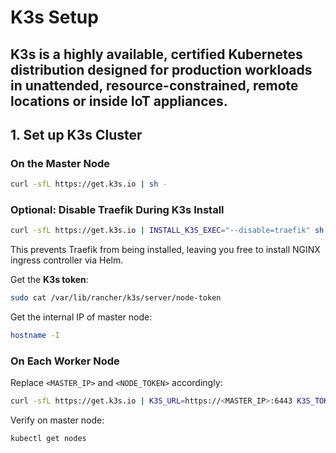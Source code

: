 # K3s Setup

## K3s is a highly available, certified Kubernetes distribution designed for production workloads in unattended, resource-constrained, remote locations or inside IoT appliances.

## 1. **Set up K3s Cluster**

### On the **Master Node**

```bash
curl -sfL https://get.k3s.io | sh -
```

### **Optional: Disable Traefik During K3s Install**

```bash
curl -sfL https://get.k3s.io | INSTALL_K3S_EXEC="--disable=traefik" sh -
```

This prevents Traefik from being installed, leaving you free to install NGINX ingress controller via Helm.

Get the **K3s token**:

```bash
sudo cat /var/lib/rancher/k3s/server/node-token
```

Get the internal IP of master node:

```bash
hostname -I
```

### On **Each Worker Node**

Replace `<MASTER_IP>` and `<NODE_TOKEN>` accordingly:

```bash
curl -sfL https://get.k3s.io | K3S_URL=https://<MASTER_IP>:6443 K3S_TOKEN=<NODE_TOKEN> sh -
```

Verify on master node:

```bash
kubectl get nodes
```
